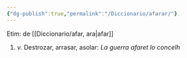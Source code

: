 ```yaml
---
{"dg-publish":true,"permalink":"/Diccionario/afarar/"}
---
```


Etim: de [[Diccionario/afar, ara\|afar]]
1. *v.* Destrozar, arrasar, asolar: *La guerra afaret lo concelh*